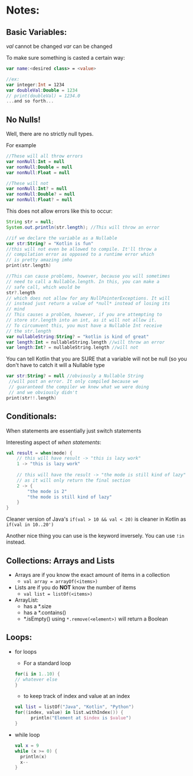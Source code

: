 # Notes:

## Basic Variables:

*val* cannot be changed
*var* can be changed

To make sure something is casted a certain way:
```kotlin
var name:<desired class> = <value>

//ex:
var integer:Int = 1234
var doubleVal:Double = 1234
// print(doubleVal) = 1234.0
...and so forth...
```

## No Nulls!

Well, there are no strictly null types.

For example
```kotlin
//These will all throw errors
var nonNull:Int = null
var nonNull:Double = null
var nonNull:Float = null

//These will not
var nonNull:Int? = null
var nonNull:Double? = null
var nonNull:Float? = null
```

This does not allow errors like this to occur:
```java
String str = null;
System.out.println(str.length); //This will throw an error
```

```kotlin
//if we declare the variable as a Nullable
var str:String? = "Kotlin is fun"
//this will not even be allowed to compile. It'll throw a
// compilation error as opposed to a runtime error which
// is pretty amazing imho
print(str.length)

//This can cause problems, however, because you will sometimes
// need to call a Nullable.length. In this, you can make a
// safe call, which would be
str?.length
// which does not allow for any NullPointerExceptions. It will
// instead just return a value of *null* instead of losing its
// mind
// This causes a problem, however, if you are attempting to
// store str.length into an int, as it will not allow it.
// To circumvent this, you must have a Nullable Int receive
// the str.length
var nullableString:String? = "kotlin is kind of great"
var length:Int = nullableString.length //will throw an error
var length:Int? = nullableString.length //will not
```
You can tell Kotlin that you are SURE that a variable will not
be null (so you don't have to catch it will a Nullable type
```kotlin
var str:String? = null //obviously a Nullable String
 //will post an error. It only compiled because we
 // guaranteed the compiler we knew what we were doing
 // and we obviously didn't
print(str!!.length)
```

## Conditionals:
When statements are essentially just switch statements

Interesting aspect of *when statements*:
```kotlin
val result = when(mode) {
    // this will have result -> "this is lazy work"
    1 -> "this is lazy work"
    
    // this will have the result -> "the mode is still kind of lazy"
    // as it will only return the final section
    2 -> {
        "the mode is 2"
        "the mode is still kind of lazy"
    }
}
```

Cleaner version of Java's `if(val > 10 && val < 20)` is cleaner in Kotlin as `if(val in 10..20')`

Another nice thing you can use is the keyword inversely. You can use `!in` instead.

## Collections: Arrays and Lists

* Arrays are if you know the exact amount of items in a collection
    * `val array = arrayOf(<items>)`
* Lists are if you do **NOT** know the number of items
    * `val list = listOf(<items>)`
* ArrayList:
    * has a *.size
    * has a *.contains(<query>)
    * *.isEmpty()
    using `*.remove(<element>)` will return a Boolean
    
## Loops:
* for loops
    * For a standard loop
    ```kotlin
    for(i in 1..10) {
    // whatever else
    }
    ```
    * to keep track of index and value at an index
    ```kotlin
    val list = listOf("Java", "Kotlin", "Python")
    for((index, value) in list.withIndex()) {
          println("Element at $index is $value")
    }
    ```

* while loop
    ```kotlin
    val x = 9
    while (x >= 0) {
      println(x)
      x--
    }
    ```
